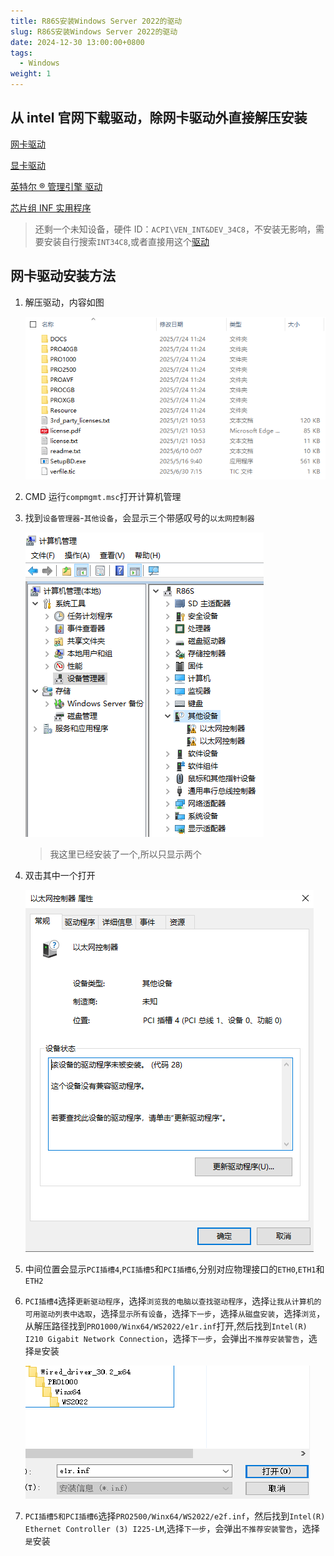 ```yaml
---
title: R86S安装Windows Server 2022的驱动
slug: R86S安装Windows Server 2022的驱动
date: 2024-12-30 13:00:00+0800
tags:
  - Windows
weight: 1
---
```


## 从 intel 官网下载驱动，除网卡驱动外直接解压安装

[网卡驱动](https://www.intel.cn/content/www/cn/zh/download/838943)

[显卡驱动](https://www.intel.cn/content/www/cn/zh/download/776137)

[英特尔 ® 管理引擎 驱动](https://www.intel.cn/content/www/cn/zh/download/682431)

[芯片组 INF 实用程序](https://www.intel.cn/content/www/cn/zh/download/19347)

> 还剩一个未知设备，硬件 ID：`ACPI\VEN_INT&DEV_34C8`，不安装无影响，需要安装自行搜索`INT34C8`,或者直接用这个[驱动](Intel-FORCED-SerialIO-10x64-30.100.2133.4_JSL-drp.zip)

## 网卡驱动安装方法

1. 解压驱动，内容如图

   ![alt text](image-1.png)

2. CMD 运行`compmgmt.msc`打开计算机管理

3. 找到`设备管理器`-`其他设备`，会显示三个带感叹号的`以太网控制器`

   ![alt text](image-2.png)

   > 我这里已经安装了一个,所以只显示两个

4. 双击其中一个打开

   ![alt text](image-3.png)

5. 中间位置会显示`PCI插槽4`,`PCI插槽5`和`PCI插槽6`,分别对应物理接口的`ETH0`,`ETH1`和`ETH2`

6. `PCI插槽4`选择`更新驱动程序`，选择`浏览我的电脑以查找驱动程序`，选择`让我从计算机的可用驱动列表中选取`，选择`显示所有设备`，选择`下一步`，选择`从磁盘安装`，选择`浏览`，从解压路径找到`PRO1000/Winx64/WS2022/e1r.inf`打开,然后找到`Intel(R) I210 Gigabit Network Connection`，选择`下一步`，会弹出`不推荐安装警告`，选择`是`安装

   ![alt text](image-4.png)

7. `PCI插槽5和PCI插槽6`选择`PRO2500/Winx64/WS2022/e2f.inf`，然后找到`Intel(R) Ethernet Controller (3) I225-LM`,选择`下一步`，会弹出`不推荐安装警告`，选择`是`安装
